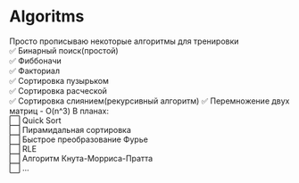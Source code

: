 # Algoritms
Просто прописываю некоторые алгоритмы для тренировки    
:white_check_mark: Бинарный поиск(простой)    
:white_check_mark: Фиббоначи    
:white_check_mark: Факториал    
:white_check_mark: Сортировка пузырьком    
:white_check_mark: Сортировка расческой  
:white_check_mark: Сортировка слиянием(рекурсивный алгоритм)
:white_check_mark: Перемножение двух матриц - O(n^3)
В планах:    
⬜ Quick Sort  
⬜ Пирамидальная сортировка  
⬜ Быстрое преобразование Фурье  
⬜ RLE   
⬜ Алгоритм Кнута-Морриса-Пратта   
⬜ ... 
